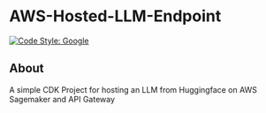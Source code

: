 # AWS-Hosted-LLM-Endpoint

[![Code Style: Google](https://img.shields.io/badge/code%20style-google-blueviolet.svg)](https://github.com/google/gts)

## About

A simple CDK Project for hosting an LLM from Huggingface on AWS Sagemaker and API Gateway
